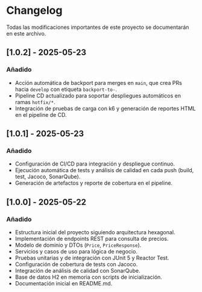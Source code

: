 # Changelog

Todas las modificaciones importantes de este proyecto se documentarán en este archivo.

## [1.0.2] - 2025-05-23
### Añadido
- Acción automática de backport para merges en `main`, que crea PRs hacia `develop` con etiqueta `backport-to-`.
- Pipeline CD actualizado para soportar despliegues automáticos en ramas `hotfix/*`.
- Integración de pruebas de carga con k6 y generación de reportes HTML en el pipeline de CD.

## [1.0.1] - 2025-05-23
### Añadido
- Configuración de CI/CD para integración y despliegue continuo.
- Ejecución automática de tests y análisis de calidad en cada push (build, test, Jacoco, SonarQube).
- Generación de artefactos y reporte de cobertura en el pipeline.

## [1.0.0] - 2025-05-22
### Añadido
- Estructura inicial del proyecto siguiendo arquitectura hexagonal.
- Implementación de endpoints REST para consulta de precios.
- Modelo de dominio y DTOs (`Price`, `PriceResponse`).
- Servicios y casos de uso para lógica de negocio.
- Pruebas unitarias y de integración con JUnit 5 y Reactor Test.
- Configuración de cobertura de tests con Jacoco.
- Integración de análisis de calidad con SonarQube.
- Base de datos H2 en memoria con scripts de inicialización.
- Documentación inicial en README.md.